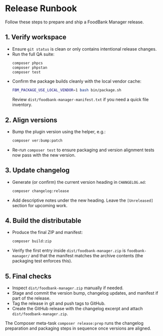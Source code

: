 # Release Runbook

Follow these steps to prepare and ship a FoodBank Manager release.

## 1. Verify workspace
- Ensure `git status` is clean or only contains intentional release changes.
- Run the full QA suite:
  ```bash
  composer phpcs
  composer phpstan
  composer test
  ```
- Confirm the package builds cleanly with the local vendor cache:
  ```bash
  FBM_PACKAGE_USE_LOCAL_VENDOR=1 bash bin/package.sh
  ```
  Review `dist/foodbank-manager-manifest.txt` if you need a quick file inventory.

## 2. Align versions
- Bump the plugin version using the helper, e.g.:
  ```bash
  composer ver:bump:patch
  ```
- Re-run `composer test` to ensure packaging and version alignment tests now pass with the new version.

## 3. Update changelog
- Generate (or confirm) the current version heading in `CHANGELOG.md`:
  ```bash
  composer changelog:release
  ```
- Add descriptive notes under the new heading. Leave the `[Unreleased]` section for upcoming work.

## 4. Build the distributable
- Produce the final ZIP and manifest:
  ```bash
  composer build:zip
  ```
- Verify the first entry inside `dist/foodbank-manager.zip` is `foodbank-manager/` and that the manifest matches the archive contents (the packaging test enforces this).

## 5. Final checks
- Inspect `dist/foodbank-manager.zip` manually if needed.
- Stage and commit the version bump, changelog updates, and manifest if part of the release.
- Tag the release in git and push tags to GitHub.
- Create the GitHub release with the changelog excerpt and attach `dist/foodbank-manager.zip`.

The Composer meta-task `composer release:prep` runs the changelog preparation and packaging steps in sequence once versions are aligned.
